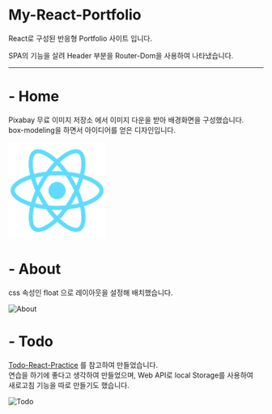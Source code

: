 # My-React-Portfolio 
React로 구성된 반응형 Portfolio 사이트 입니다.

SPA의 기능을 살려 Header 부분을 Router-Dom을 사용하여 나타냈습니다.

***

# - Home  
Pixabay 무료 이미지 저장소 에서 이미지 다운을 받아
배경화면을 구성했습니다.  
box-modeling을 하면서 아이디어를 얻은 디자인입니다.

![Home](./public/logo192.png) <!-- 이미지 나중에 다시 출력 -->


# - About

css 속성인 float 으로 레이아웃을 설정해 배치했습니다.

![About]()


# - Todo

[Todo-React-Practice](https://velopert.com/3480) 를 참고하여 만들었습니다.  
연습을 하기에 좋다고 생각하여 만들었으며, 
Web API로 local Storage를 사용하여   
새로고침 기능을 따로 만들기도 했습니다.

![Todo]()


